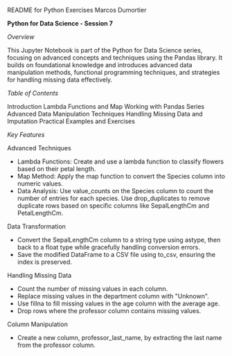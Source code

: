 README for Python Exercises Marcos Dumortier

**Python for Data Science - Session 7**

*Overview*

This Jupyter Notebook is part of the Python for Data Science series, focusing on advanced concepts and techniques using the Pandas library. It builds on foundational knowledge and introduces advanced data manipulation methods, functional programming techniques, and strategies for handling missing data effectively.

*Table of Contents*

Introduction
Lambda Functions and Map
Working with Pandas Series
Advanced Data Manipulation Techniques
Handling Missing Data and Imputation
Practical Examples and Exercises

*Key Features*

Advanced Techniques

- Lambda Functions: Create and use a lambda function to classify flowers based on their petal length.
- Map Method: Apply the map function to convert the Species column into numeric values.
- Data Analysis:
Use value_counts on the Species column to count the number of entries for each species.
Use drop_duplicates to remove duplicate rows based on specific columns like SepalLengthCm and PetalLengthCm.

Data Transformation

- Convert the SepalLengthCm column to a string type using astype, then back to a float type while gracefully handling conversion errors.
- Save the modified DataFrame to a CSV file using to_csv, ensuring the index is preserved.

Handling Missing Data

- Count the number of missing values in each column.
- Replace missing values in the department column with "Unknown".
- Use fillna to fill missing values in the age column with the average age.
- Drop rows where the professor column contains missing values.

Column Manipulation

- Create a new column, professor_last_name, by extracting the last name from the professor column.
